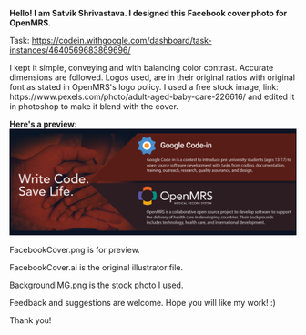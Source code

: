 <b>Hello! I am Satvik Shrivastava. I designed this Facebook cover photo for OpenMRS.</b>

Task: https://codein.withgoogle.com/dashboard/task-instances/4640569683869696/

<p> I kept it simple, conveying and with balancing color contrast. Accurate dimensions are followed. Logos used, are in their original ratios with original font as stated in OpenMRS's logo policy. I used a free stock image, link: https://www.pexels.com/photo/adult-aged-baby-care-226616/
and edited it in photoshop to make it blend with the cover.</p>

<b>Here's a preview: </b> <img src ="https://github.com/satvikshri/OpenMRS-submissions/blob/master/FbcoverGci/FacebookCover.png">

FacebookCover.png is for preview.

FacebookCover.ai is the original illustrator file.

BackgroundIMG.png is the stock photo I used.

Feedback and suggestions are welcome. Hope you will like my work! :)

Thank you!
